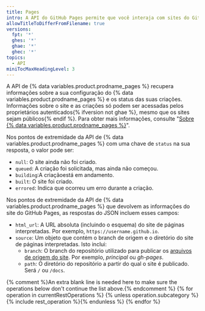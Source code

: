 ```yaml
---
title: Pages
intro: A API do GitHub Pages permite que você interaja com sites do GitHub Pages e crie informações.
allowTitleToDifferFromFilename: true
versions:
  fpt: '*'
  ghes: '*'
  ghae: '*'
  ghec: '*'
topics:
  - API
miniTocMaxHeadingLevel: 3
---
```


A API de {% data variables.product.prodname_pages %} recupera informações sobre a sua configuração do {% data variables.product.prodname_pages %} e os status das suas criações. Informações sobre o site e as criações só podem ser acessadas pelos proprietários autenticados{% ifversion not ghae %}, mesmo que os sites sejam públicos{% endif %}. Para obter mais informações, consulte "[Sobre {% data variables.product.prodname_pages %}](/pages/getting-started-with-github-pages/about-github-pages)".

Nos pontos de extremidade da API de {% data variables.product.prodname_pages %} com uma chave de `status` na sua resposta, o valor pode ser:
* `null`: O site ainda não foi criado.
* `queued`: A criação foi solicitada, mas ainda não começou.
* `building`:A criaçãoestá em andamento.
* `built`: O site foi criado.
* `errored`: Indica que ocorreu um erro durante a criação.

Nos pontos de extremidade da API de {% data variables.product.prodname_pages %} que devolvem as informações do site do GitHub Pages, as respostas do JSON incluem esses campos:
* `html_url`: A URL absoluta (incluindo o esquema) do site de páginas interpretadas. Por exemplo, `https://username.github.io`.
* `source`: Um objeto que contém o branch de origem e o diretório do site de páginas interpretadas. Isto inclui:
   - `branch`: O branch do repositório utilizado para publicar os [arquivos de origem do site](/pages/getting-started-with-github-pages/configuring-a-publishing-source-for-your-github-pages-site). Por exemplo, _principal_ ou _gh-pages_.
   - `path`: O diretório do repositório a partir do qual o site é publicado. Será `/` ou `/docs`.

{% comment %}An extra blank line is needed here to make sure the operations below don't continue the list above.{% endcomment %}
{% for operation in currentRestOperations %}
  {% unless operation.subcategory %}{% include rest_operation %}{% endunless %}
{% endfor %}
